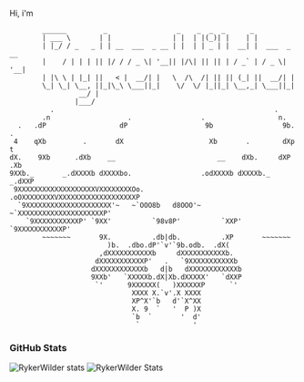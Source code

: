 Hi, i'm
```ascii
        ______         _                 _    _  _  _      _                 
        | ___ \       | |               | |  | |(_)| |    | |                
        | |_/ / _   _ | | __  ___  _ __ | |  | | _ | |  __| |  ___  _ __     
        |    / | | | || |/ / / _ \| '__|| |/\| || || | / _` | / _ \| '__|    
        | |\ \ | |_| ||   < |  __/| |   \  /\  /| || || (_| ||  __/| |       
        \_| \_| \__, ||_|\_\ \___||_|    \/  \/ |_||_| \__,_| \___||_|       
                 __/ |                                                       
                |___/                                                        
          .                                                      .           
        .n                   .                 .                  n.         
  .   .dP                  dP                   9b                 9b.    .  
 4    qXb         .       dX                     Xb       .        dXp     t 
dX.    9Xb      .dXb    __                         __    dXb.     dXP     .Xb
9XXb._       _.dXXXXb dXXXXbo.                 .odXXXXb dXXXXb._       _.dXXP
 9XXXXXXXXXXXXXXXXXXXVXXXXXXXXOo.           .oOXXXXXXXXVXXXXXXXXXXXXXXXXXXXP 
  `9XXXXXXXXXXXXXXXXXXXXX'~   ~`OOO8b   d8OOO'~   ~`XXXXXXXXXXXXXXXXXXXXXP'  
    `9XXXXXXXXXXXP' `9XX'          `98v8P'          `XXP' `9XXXXXXXXXXXP'    
        ~~~~~~~       9X.          .db|db.          .XP       ~~~~~~~        
                        )b.  .dbo.dP'`v'`9b.odb.  .dX(                       
                      ,dXXXXXXXXXXXb     dXXXXXXXXXXXb.                      
                     dXXXXXXXXXXXP'   .   `9XXXXXXXXXXXb                     
                    dXXXXXXXXXXXXb   d|b   dXXXXXXXXXXXXb                    
                    9XXb'   `XXXXXb.dX|Xb.dXXXXX'   `dXXP                    
                     `'      9XXXXXX(   )XXXXXXP      `'                     
                              XXXX X.`v'.X XXXX                              
                              XP^X'`b   d'`X^XX                              
                              X. 9  `   '  P )X                              
                              `b  `       '  d'                              
                               `             '                               
```

### GitHub Stats
![RykerWilder stats](https://github-readme-stats.vercel.app/api?username=RykerWilder&show_icons=true&theme=tokyonight&include_all_commits=true)
![RykerWilder Stats](https://github-readme-stats.vercel.app/api/top-langs/?username=RykerWilder&layout=donut&theme=tokyonight)
